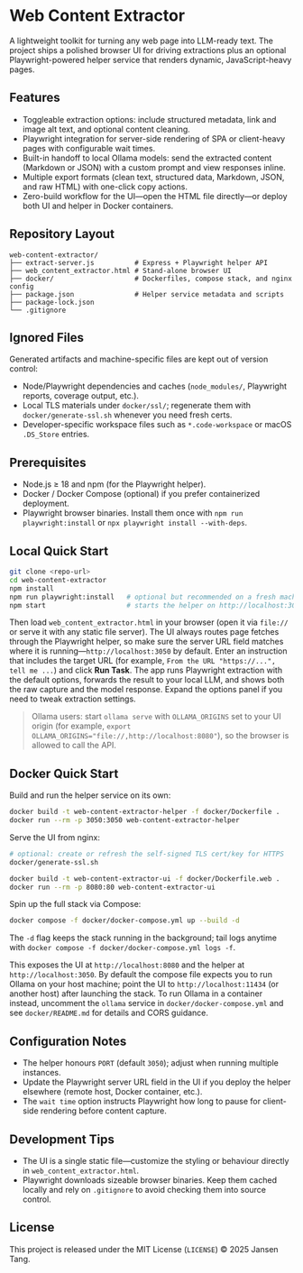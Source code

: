 # Web Content Extractor

A lightweight toolkit for turning any web page into LLM-ready text. The project ships a polished browser UI for driving extractions plus an optional Playwright-powered helper service that renders dynamic, JavaScript-heavy pages.

## Features

- Toggleable extraction options: include structured metadata, link and image alt text, and optional content cleaning.
- Playwright integration for server-side rendering of SPA or client-heavy pages with configurable wait times.
- Built-in handoff to local Ollama models: send the extracted content (Markdown or JSON) with a custom prompt and view responses inline.
- Multiple export formats (clean text, structured data, Markdown, JSON, and raw HTML) with one-click copy actions.
- Zero-build workflow for the UI—open the HTML file directly—or deploy both UI and helper in Docker containers.

## Repository Layout

```
web-content-extractor/
├── extract-server.js          # Express + Playwright helper API
├── web_content_extractor.html # Stand-alone browser UI
├── docker/                    # Dockerfiles, compose stack, and nginx config
├── package.json               # Helper service metadata and scripts
├── package-lock.json
└── .gitignore
```

## Ignored Files

Generated artifacts and machine-specific files are kept out of version control:

- Node/Playwright dependencies and caches (`node_modules/`, Playwright reports, coverage output, etc.).
- Local TLS materials under `docker/ssl/`; regenerate them with `docker/generate-ssl.sh` whenever you need fresh certs.
- Developer-specific workspace files such as `*.code-workspace` or macOS `.DS_Store` entries.

## Prerequisites

- Node.js ≥ 18 and npm (for the Playwright helper).
- Docker / Docker Compose (optional) if you prefer containerized deployment.
- Playwright browser binaries. Install them once with `npm run playwright:install` or `npx playwright install --with-deps`.

## Local Quick Start

```bash
git clone <repo-url>
cd web-content-extractor
npm install
npm run playwright:install   # optional but recommended on a fresh machine
npm start                    # starts the helper on http://localhost:3050
```

Then load `web_content_extractor.html` in your browser (open it via `file://` or serve it with any static file server). The UI always routes page fetches through the Playwright helper, so make sure the server URL field matches where it is running—`http://localhost:3050` by default. Enter an instruction that includes the target URL (for example, `From the URL "https://...", tell me ...`) and click **Run Task**. The app runs Playwright extraction with the default options, forwards the result to your local LLM, and shows both the raw capture and the model response. Expand the options panel if you need to tweak extraction settings.

> Ollama users: start `ollama serve` with `OLLAMA_ORIGINS` set to your UI origin (for example, `export OLLAMA_ORIGINS="file://,http://localhost:8080"`), so the browser is allowed to call the API.

## Docker Quick Start

Build and run the helper service on its own:

```bash
docker build -t web-content-extractor-helper -f docker/Dockerfile .
docker run --rm -p 3050:3050 web-content-extractor-helper
```

Serve the UI from nginx:

```bash
# optional: create or refresh the self-signed TLS cert/key for HTTPS
docker/generate-ssl.sh

docker build -t web-content-extractor-ui -f docker/Dockerfile.web .
docker run --rm -p 8080:80 web-content-extractor-ui
```

Spin up the full stack via Compose:

```bash
docker compose -f docker/docker-compose.yml up --build -d
```

The `-d` flag keeps the stack running in the background; tail logs anytime with `docker compose -f docker/docker-compose.yml logs -f`.

This exposes the UI at `http://localhost:8080` and the helper at `http://localhost:3050`. By default the compose file expects you to run Ollama on your host machine; point the UI to `http://localhost:11434` (or another host) after launching the stack. To run Ollama in a container instead, uncomment the `ollama` service in `docker/docker-compose.yml` and see `docker/README.md` for details and CORS guidance.

## Configuration Notes

- The helper honours `PORT` (default `3050`); adjust when running multiple instances.
- Update the Playwright server URL field in the UI if you deploy the helper elsewhere (remote host, Docker container, etc.).
- The `wait time` option instructs Playwright how long to pause for client-side rendering before content capture.

## Development Tips

- The UI is a single static file—customize the styling or behaviour directly in `web_content_extractor.html`.
- Playwright downloads sizeable browser binaries. Keep them cached locally and rely on `.gitignore` to avoid checking them into source control.

## License

This project is released under the MIT License (`LICENSE`) © 2025 Jansen Tang.
